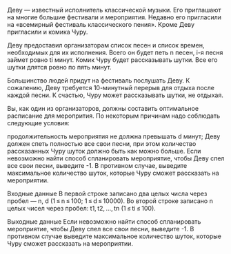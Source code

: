 Деву — известный исполнитель классической музыки. Его приглашают на многие большие фестивали и мероприятия. Недавно его пригласили на «всемирный фестиваль классического пения». Кроме Деву пригласили и комика Чуру.

Деву предоставил организаторам список песен и список времен, необходимых для их исполнения. Всего он будет петь n песен, i-я песня займет ровно ti минут. Комик Чуру будет рассказывать шутки. Все его шутки длятся ровно по пять минут.

Большинство людей придут на фестиваль послушать Деву. К сожалению, Деву требуется 10-минутный перерыв для отдыха после каждой песни. К счастью, Чуру может рассказывать шутки, не отдыхая.

Вы, как один из организаторов, должны составить оптимальное расписание для меропрития. По некоторым причинам надо соблюдать следующие условия:

продолжительность мероприятия не должна превышать d минут;
Деву должен спеть полностью все свои песни, при этом количество рассказанных Чуру шуток должно быть как можно больше.
Если невозможно найти способ спланировать мероприятие, чтобы Деву спел все свои песни, выведите -1. В противном случае, выведите максимальное количество шуток, которые Чуру сможет рассказать на мероприятии.

Входные данные
В первой строке записано два целых числа через пробел — n, d (1 ≤ n ≤ 100; 1 ≤ d ≤ 10000). Во второй строке записано n целых чисел через пробел: t1, t2, ..., tn (1 ≤ ti ≤ 100).

Выходные данные
Если невозможно найти способ спланировать мероприятие, чтобы Деву спел все свои песни, выведите -1. В противном случае выведите максимальное количество шуток, которые Чуру сможет рассказать на мероприятии.